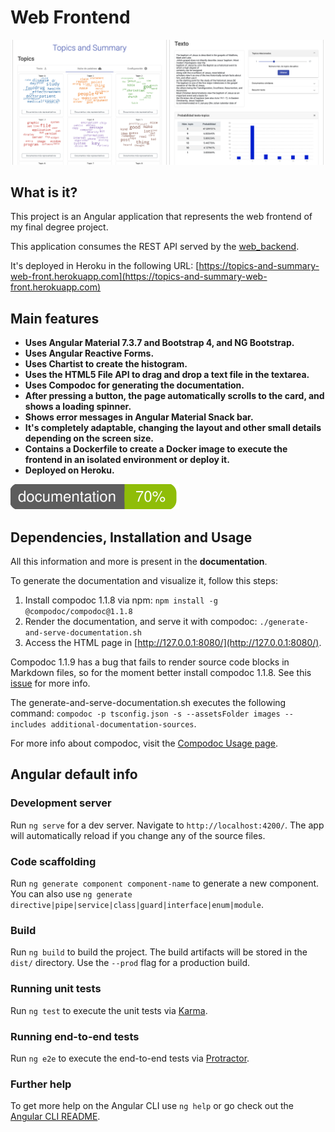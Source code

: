 # Web Frontend

<p float="left" id="images" style="text-align: center;">
  <img src="images/topics-section.png" alt="Image of the topics section" width="49%">
  <img src="images/text-section.png" alt="Image of the text section" width="49%">
</p>



## What is it?
This project is an Angular application that represents the web frontend of my final degree project.

This application consumes the REST API served by the [web_backend](https://github.com/CarlosSanabriaM/web_backend).

It's deployed in Heroku in the following URL: 
[https://topics-and-summary-web-front.herokuapp.com](https://topics-and-summary-web-front.herokuapp.com)



## Main features
* **Uses Angular Material 7.3.7 and Bootstrap 4, and NG Bootstrap.**
* **Uses Angular Reactive Forms.**
* **Uses Chartist to create the histogram.**
* **Uses the HTML5 File API to drag and drop a text file in the textarea.**
* **Uses Compodoc for generating the documentation.**
* **After pressing a button, the page automatically scrolls to the card, and shows a loading spinner.**
* **Shows error messages in Angular Material Snack bar.**
* **It's completely adaptable, changing the layout and other small details depending on the screen size.**
* **Contains a Dockerfile to create a Docker image to execute the frontend in an isolated environment or deploy it.**
* **Deployed on Heroku.**


![Coverage badge documentation](images/coverage-badge-documentation.svg)



## Dependencies, Installation and Usage
All this information and more is present in the **documentation**.

To generate the documentation and visualize it, follow this steps:

1. Install compodoc 1.1.8 via npm: `npm install -g @compodoc/compodoc@1.1.8`
2. Render the documentation, and serve it with compodoc: `./generate-and-serve-documentation.sh`
3. Access the HTML page in [http://127.0.0.1:8080/](http://127.0.0.1:8080/).

Compodoc 1.1.9 has a bug that fails to render source code blocks in Markdown files, 
so for the moment better install compodoc 1.1.8. 
See this [issue](https://github.com/compodoc/compodoc/issues/750) for more info.

The generate-and-serve-documentation.sh executes the following command: 
`compodoc -p tsconfig.json -s --assetsFolder images --includes additional-documentation-sources`.

For more info about compodoc, visit the [Compodoc Usage page](https://compodoc.app/guides/usage.html).



## Angular default info

### Development server

Run `ng serve` for a dev server. Navigate to `http://localhost:4200/`. 
The app will automatically reload if you change any of the source files.

### Code scaffolding

Run `ng generate component component-name` to generate a new component. 
You can also use `ng generate directive|pipe|service|class|guard|interface|enum|module`.

### Build

Run `ng build` to build the project. The build artifacts will be stored in the `dist/` directory. 
Use the `--prod` flag for a production build.

### Running unit tests

Run `ng test` to execute the unit tests via [Karma](https://karma-runner.github.io).

### Running end-to-end tests

Run `ng e2e` to execute the end-to-end tests via [Protractor](http://www.protractortest.org/).

### Further help

To get more help on the Angular CLI use `ng help` or go check out the 
[Angular CLI README](https://github.com/angular/angular-cli/blob/master/README.md).
